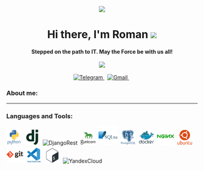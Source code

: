 <p align="center">
  <img src="https://media.giphy.com/media/LscL9lFvIJ9qnIc8QA/giphy.gif" height="100"/>
</p>

<p>
  <h1 align="center">
    Hi there, I'm Roman
    <img src="https://github.com/blackcater/blackcater/raw/main/images/Hi.gif" height="30">
  </h1>
</p>

<p>
  <h4 align="center">Stepped on the path to IT. May the Force be with us all!</h4>
</p>

<p align="center">
  <img src="https://komarev.com/ghpvc/?username=epselont&style=flat-square&color=brightgreen">
</p>

<p align="center"> 
  <a href="https://t.me/epselont">
    <img src="https://img.shields.io/badge/Telegram-2CA5E0?style=for-the-badge&logo=telegram&logoColor=white" title="Telegram" alt="Telegram" heght="40">
  </a>&nbsp;
  <a href="mailto:korabelnikov.ri@gmail.com">
    <img src="https://img.shields.io/badge/Gmail-D14836?style=for-the-badge&logo=gmail&logoColor=white" title="Gmail" alt="Gmail" heght="40">
  </a>&nbsp;
</p>

### About me:

---

### Languages and Tools:
<img title="Python" alt="Python" width="40px" 
     src="https://github.com/devicons/devicon/blob/master/icons/python/python-original-wordmark.svg" />&nbsp;
<img title="Django" alt="Django" width="40px"
     src="https://github.com/devicons/devicon/blob/master/icons/django/django-plain.svg" />&nbsp;
<img title="DjangoRestFramework" alt="DjangoRest" width="40px"
     src="https://s3.amazonaws.com/media-p.slid.es/uploads/708405/images/4005243/django_rest_500x500.png" />&nbsp;
<img title="Gunicorn" alt="Gunicorn" width="40px"
     src="https://github.com/epselont/epselont/blob/main/icons/gunicorn.png" />&nbsp;
<img title="SQLite" alt="SQLite" width="50px"
     src="https://github.com/devicons/devicon/blob/master/icons/sqlite/sqlite-original-wordmark.svg" />&nbsp;
<img title="PostgreSQL" alt="PostgreSQL" width="40px"
     src="https://github.com/devicons/devicon/blob/master/icons/postgresql/postgresql-plain-wordmark.svg" />&nbsp;
<img title="Docker" alt="Docker" width="40px"
     src="https://github.com/devicons/devicon/blob/master/icons/docker/docker-original-wordmark.svg" />&nbsp;
<img title="NGINX" alt="NGINX" width="45px"
     src="https://github.com/devicons/devicon/blob/master/icons/nginx/nginx-original.svg" />&nbsp;
<img title="Ubuntu" alt="Ubuntu" width="40px"
     src="https://github.com/devicons/devicon/blob/master/icons/ubuntu/ubuntu-plain-wordmark.svg" />&nbsp;
<img title="GIT" alt="GIT" width="45px"
     src="https://github.com/devicons/devicon/blob/master/icons/git/git-original-wordmark.svg" />&nbsp;
<img title="VSCode" alt="VSCode" width="40px"
     src="https://github.com/devicons/devicon/blob/master/icons/vscode/vscode-original-wordmark.svg" />&nbsp;
<img title="Bash" alt="Bash" width="40px"
     src="https://github.com/devicons/devicon/blob/master/icons/bash/bash-original.svg" />&nbsp;
<img title="YandexCloud" alt="YandexCloud" width="37px"
     src="https://storage.yandexcloud.net/cloud-www-assets/region-assets/ru/favicon/favicon-192x192.png" />&nbsp;




<!--
![Python](https://img.shields.io/badge/python-3670A0?style=for-the-badge&logo=python&logoColor=ffdd54)
![Django](https://img.shields.io/badge/django-%23092E20.svg?style=for-the-badge&logo=django&logoColor=white)
![DjangoREST](https://img.shields.io/badge/DJANGO-REST-ff1709?style=for-the-badge&logo=django&logoColor=white&color=ff1709&labelColor=gray)
![FastAPI](https://img.shields.io/badge/FastAPI-005571?style=for-the-badge&logo=fastapi)
![Gunicorn](https://img.shields.io/badge/gunicorn-%298729.svg?style=for-the-badge&logo=gunicorn&logoColor=white)

![SQLite](https://img.shields.io/badge/sqlite-%2307405e.svg?style=for-the-badge&logo=sqlite&logoColor=white)
![Postgres](https://img.shields.io/badge/postgres-%23316192.svg?style=for-the-badge&logo=postgresql&logoColor=white)

![RabbitMQ](https://img.shields.io/badge/Rabbitmq-FF6600?style=for-the-badge&logo=rabbitmq&logoColor=white)
![Docker](https://img.shields.io/badge/docker-%230db7ed.svg?style=for-the-badge&logo=docker&logoColor=white)
![Nginx](https://img.shields.io/badge/nginx-%23009639.svg?style=for-the-badge&logo=nginx&logoColor=white)

![Ubuntu](https://img.shields.io/badge/Ubuntu-E95420?style=for-the-badge&logo=ubuntu&logoColor=white)
![Visual Studio Code](https://img.shields.io/badge/Visual%20Studio%20Code-0078d7.svg?style=for-the-badge&logo=visual-studio-code&logoColor=white)
![Postman](https://img.shields.io/badge/Postman-FF6C37?style=for-the-badge&logo=postman&logoColor=white)
-->




<!--
**epselont/epselont** is a ✨ _special_ ✨ repository because its `README.md` (this file) appears on your GitHub profile.

Here are some ideas to get you started:

- 🔭 I’m currently working on ...
- 🌱 I’m currently learning ...
- 👯 I’m looking to collaborate on ...
- 🤔 I’m looking for help with ...
- 💬 Ask me about ...
- 📫 How to reach me: ...
- 😄 Pronouns: ...
- ⚡ Fun fact: ...
-->
